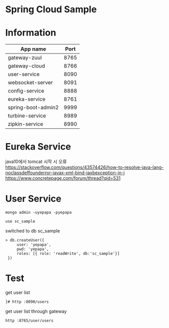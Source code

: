 # Spring Cloud Sample

# Information

| App name            | Port |
| ------------------- | ---- |
| gateway-zuul        | 8765 |
| gateway-cloud       | 8766 |
| user-service        | 8090 |
| websocket-server    | 8091 |
| config-service      | 8888 |
| eureka-service      | 8761 |
| spring-boot-admin2  | 9999 |
| turbine-service     | 8989 |
| zipkin-service      | 8990 |
 

# Eureka Service

java10에서 tomcat 시작 시 오류  
https://stackoverflow.com/questions/43574426/how-to-resolve-java-lang-noclassdeffounderror-javax-xml-bind-jaxbexception-in-j
https://www.concretepage.com/forum/thread?qid=531


# User Service


```
mongo admin -uyepapa -pyepapa
```

```
use sc_sample
```

switched to db sc_sample

```
> db.createUser({
     user: 'yepapa',
     pwd: 'yepapa',
     roles: [{ role: 'readWrite', db:'sc_sample'}]
 })
```

# Test

get user list
```
]# http :8090/users
```

get user list through gateway
```
http :8765/user/users
```
